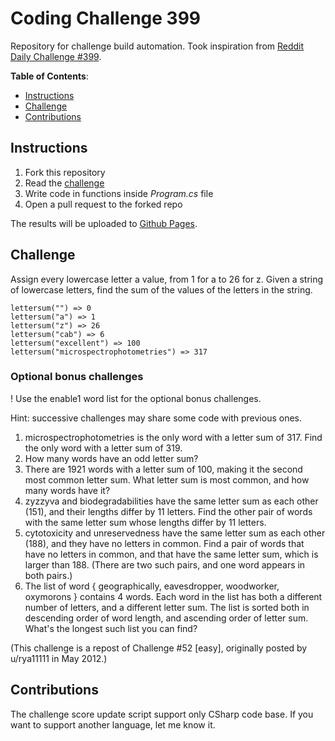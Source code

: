 # Coding Challenge 399

Repository for challenge build automation. Took inspiration from [Reddit Daily Challenge #399](https://www.reddit.com/r/dailyprogrammer/comments/onfehl/20210719_challenge_399_easy_letter_value_sum/).

**Table of Contents**:
* [Instructions](#instructions)
* [Challenge](#challenge)
* [Contributions](#contributions)

## Instructions

1. Fork this repository
2. Read the [challenge](#challenge)
3. Write code in functions inside _Program.cs_ file
3. Open a pull request to the forked repo

The results will be uploaded to [Github Pages](https://daniele-tentoni.github.io/coding-challange-399/).

## Challenge

Assign every lowercase letter a value, from 1 for a to 26 for z. Given a string of lowercase letters, find the sum of the values of the letters in the string.

```
lettersum("") => 0
lettersum("a") => 1
lettersum("z") => 26
lettersum("cab") => 6
lettersum("excellent") => 100
lettersum("microspectrophotometries") => 317
```

### Optional bonus challenges

! Use the enable1 word list for the optional bonus challenges.

Hint: successive challenges may share some code with previous ones.

1. microspectrophotometries is the only word with a letter sum of 317. Find the only word with a letter sum of 319.
2. How many words have an odd letter sum?
3. There are 1921 words with a letter sum of 100, making it the second most common letter sum. What letter sum is most common, and how many words have it?
4. zyzzyva and biodegradabilities have the same letter sum as each other (151), and their lengths differ by 11 letters. Find the other pair of words with the same letter sum whose lengths differ by 11 letters.
5. cytotoxicity and unreservedness have the same letter sum as each other (188), and they have no letters in common. Find a pair of words that have no letters in common, and that have the same letter sum, which is larger than 188. (There are two such pairs, and one word appears in both pairs.)
6. The list of word { geographically, eavesdropper, woodworker, oxymorons } contains 4 words. Each word in the list has both a different number of letters, and a different letter sum. The list is sorted both in descending order of word length, and ascending order of letter sum. What's the longest such list you can find?

(This challenge is a repost of Challenge #52 [easy], originally posted by u/rya11111 in May 2012.)

## Contributions

The challenge score update script support only CSharp code base. If you want to support another language, let me know it.